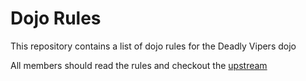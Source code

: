 Dojo Rules
==========

This repository contains a list of dojo rules for the Deadly Vipers dojo

All members should read the rules and checkout the [upstream](https://github.com/deadlyvipers)

